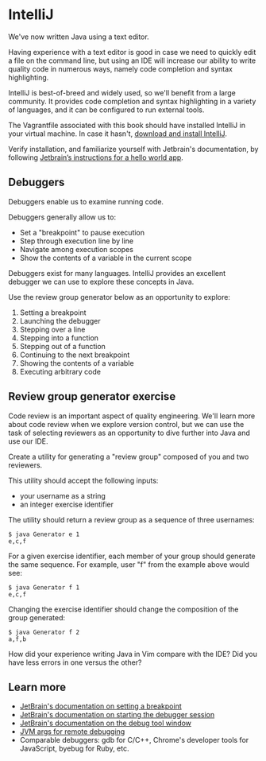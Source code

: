 # IntelliJ

We've now written Java using a text editor.

Having experience with a text editor is good in case we need to quickly edit a file on the command line, but using an IDE will increase our ability to write quality code in numerous ways, namely code completion and syntax highlighting.

IntelliJ is best-of-breed and widely used, so we'll benefit from a large community. It provides code completion and syntax highlighting in a variety of languages, and it can be configured to run external tools.

The Vagrantfile associated with this book should have installed IntelliJ in your virtual machine. In case it hasn't, 
[download and install IntelliJ](https://www.jetbrains.com/idea/download/).

Verify installation, and familiarize yourself with Jetbrain's documentation, by following [Jetbrain’s instructions for a hello world app](https://www.jetbrains.com/idea/help/creating-and-running-your-first-java-application.html).

## Debuggers

Debuggers enable us to examine running code.

Debuggers generally allow us to:
* Set a "breakpoint" to pause execution 
* Step through execution line by line
* Navigate among execution scopes
* Show the contents of a variable in the current scope

Debuggers exist for many languages. IntelliJ provides an excellent debugger we can use to explore these concepts in Java.

Use the review group generator below as an opportunity to explore:
1. Setting a breakpoint
1. Launching the debugger
1. Stepping over a line
1. Stepping into a function
1. Stepping out of a function
1. Continuing to the next breakpoint
1. Showing the contents of a variable
1. Executing arbitrary code

## Review group generator exercise

Code review is an important aspect of quality engineering. We'll learn more about code review when we explore version control, but we can use the task of selecting reviewers as an opportunity to dive further into Java and use our IDE.

Create a utility for generating a "review group" composed of you and two reviewers.

This utility should accept the following inputs:
* your username as a string
* an integer exercise identifier

The utility should return a review group as a sequence of three usernames:

    $ java Generator e 1
    e,c,f

For a given exercise identifier, each member of your group should generate the same sequence. For example, user "f" from the example above would see:

    $ java Generator f 1
    e,c,f

Changing the exercise identifier should change the composition of the group generated:

    $ java Generator f 2
    a,f,b

How did your experience writing Java in Vim compare with the IDE? Did you have less errors in one versus the other?

## Learn more

* [JetBrain's documentation on setting a breakpoint](https://www.jetbrains.com/idea/help/creating-breakpoints.html)
* [JetBrain's documentation on starting the debugger session](https://www.jetbrains.com/idea/help/starting-the-debugger-session.html)
* [JetBrain's documentation on the debug tool window](https://www.jetbrains.com/idea/help/debug-tool-window.html)
* [JVM args for remote debugging](http://stackoverflow.com/a/4150943)
* Comparable debuggers: gdb for C/C++, Chrome's developer tools for JavaScript, byebug for Ruby, etc.
